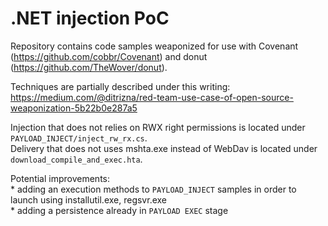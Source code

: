 # .NET injection PoC 

Repository contains code samples weaponized for use with Covenant (https://github.com/cobbr/Covenant) and donut (https://github.com/TheWover/donut).

Techniques are partially described under this writing:
https://medium.com/@ditrizna/red-team-use-case-of-open-source-weaponization-5b22b0e287a5

Injection that does not relies on RWX right permissions is located under `PAYLOAD_INJECT/inject_rw_rx.cs`.  
Delivery that does not uses mshta.exe instead of WebDav is located under `download_compile_and_exec.hta`.

Potential improvements:  
	* adding an execution methods to `PAYLOAD_INJECT` samples in order to launch using installutil.exe, regsvr.exe  
	* adding a persistence already in `PAYLOAD EXEC` stage

